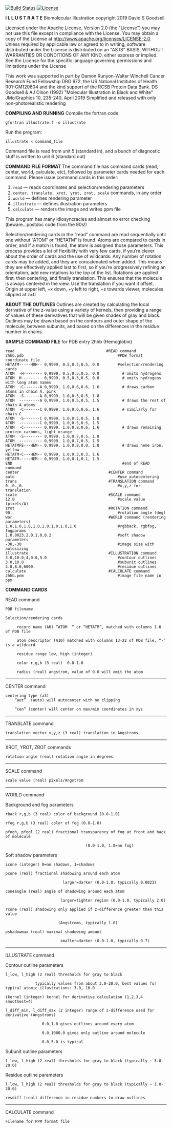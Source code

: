 [![Build Status](https://api.travis-ci.org/ccsb-scripps/Illustrate.svg?branch=master)](https://api.travis-ci.org/ccsb-scripps/Illustrate.svg?branch=master)
[![License](https://img.shields.io/badge/License-Apache%202.0-blue.svg)](https://opensource.org/licenses/Apache-2.0)

**I L L U S T R A T E**
Biomolecular Illustration
copyright 2019 David S Goodsell

Licensed under the Apache License, Version 2.0 (the "License") you may not use this file except in compliance with the License. You may obtain a copy of the License at http://www.apache.org/licenses/LICENSE-2.0. Unless required by applicable law or agreed to in writing, software distributed under the License is distributed on an "AS IS" BASIS, WITHOUT WARRANTIES OR CONDITIONS OF ANY KIND, either express or implied. See the License for the specific language governing permissions and limitations under the License

This work was supported in part by Damon Runyon-Walter Winchell Cancer Research Fund Fellowship DRG 972, the US National Institutes of Health R01-GM120604 and the kind support of the RCSB Protein Data Bank.
DS Goodsell & AJ Olson (1992) "Molecular Illustration in Black and White" JMolGraphics 10, 235-240.
April 2019 Simplified and released with only non-photorealistic rendering

**COMPILING AND RUNNING**
Compile the fortran code:

    gfortran illustrate.f -o illustrate

Run the program:

    illustrate < command_file

Command file is read from unit 5 (standard in), and a bunch of diagnostic stuff is written to unit 6 (standard out)

**COMMAND FILE FORMAT**
The command file has command cards (read, center, world, calculate, etc), followed by parameter cards needed for each command. Please issue command cards in this order:
1. `read` — reads coordinates and selection/rendering parameters
2. `center, translate, xrot, yrot, zrot, scale` commands, in any order
3. `world` — defines rendering parameter
4. `illustrate` — defines illustration parameters
5. `calculate` — renders the image and writes ppm file

This program has many idiosyncracies and almost no error checking (beware…postdoc code from the 90s!)

Selection/rendering cards in the “read” command are read sequentially until one without “ATOM” or “HETATM” is found. Atoms are compared to cards in order, and if a match is found, the atom is assigned those parameters. This process provides a lot of flexibility with very few cards, if you’re clever about the order of cards and the use of wildcards. Any number of rotation cards may be added, and they are concatenated when added. This means they are effectively applied last to first, so if you’re progressively refining an orientation, add new rotations to the top of the list. Rotations are applied first, then centering, and finally translation. This ensures that the molecule is always centered in the view. Use the translation if you want it offset. Origin at upper left, +x down, +y left to right, +z towards viewer, molecules clipped at z=0

**ABOUT THE OUTLINES**
Outlines are created by calculating the local derivative of the z-value using a variety of kernels, then providing a range of values of these derivatives that will be given shades of gray and black. Outlines may be drawn based on the contours and outer shape of the molecule, between subunits, and based on the differences in the residue number in chains.

**SAMPLE COMMAND FILE** for PDB entry 2hhb (Hemoglobin)

    read                                        #READ command
    2hhb.pdb                                         #PDB format coordinate file
    HETATM-----HOH-- 0,9999, 0.5,0.5,0.5, 0.0        #selection/rendering cards
    ATOM  -H-------- 0,9999, 0.5,0.5,0.5, 0.0          # omits hydrogens
    ATOM  H--------- 0,9999, 0.5,0.5,0.5, 0.0          # omits hydrogens with long atom names
    ATOM  -C-------A 0,9999, 1.0,0.6,0.6, 1.6          # draws carbon atoms in chain A, pink
    ATOM  -S-------A 0,9999, 1.0,0.5,0.5, 1.8
    ATOM  ---------A 0,9999, 1.0,0.5,0.5, 1.5          # draws the rest of chain A atoms
    ATOM  -C-------C 0,9999, 1.0,0.6,0.6, 1.6          # similarly for chain C
    ATOM  -S-------C 0,9999, 1.0,0.5,0.5, 1.8
    ATOM  ---------C 0,9999, 1.0,0.5,0.5, 1.5
    ATOM  -C-------- 0,9999, 1.0,0.8,0.6, 1.6          # draws remaining protein carbons, light orange
    ATOM  -S-------- 0,9999, 1.0,0.7,0.5, 1.8
    ATOM  ---------- 0,9999, 1.0,0.7,0.5, 1.5
    HETATMFE---HEM-- 0,9999, 1.0,0.8,0.0, 1.8          # draws heme iron, yellow
    HETATM-C---HEM-- 0,9999, 1.0,0.3,0.3, 1.6
    HETATM-----HEM-- 0,9999, 1.0,0.1,0.1, 1.5
    END                                                #end of READ command
    center                                       #CENTER command
    auto                                             #use autocentering
    trans                                        #TRANSLATION command
    0.,0.,0.                                         #x,y,z for translation
    scale                                        #SCALE command
    12.0                                             #scale value (pixels/A)
    zrot                                         #ROTATION command
    90.                                              #rotation angle (deg)
    wor                                          #WORLD command (rendering parameters)
    1.0,1.0,1.0,1.0,1.0,1.0,1.0,1.0                  #rgbback, rgbfog, fogparams
    1,0.0023,2.0,1.0,0.2                             #soft shadow parameters
    -30,-30                                          #image size with autosizing
    illustrate                                   #ILLUSTRATION command
    3.0,10.0,4,0.0,5.0                               #contour outlines
    3.0,10.0                                         #subunit outlines
    3.0,8.0,6000.                                    #residue outlines
    calculate                                    #CALCULATE command
    2hhb.pnm                                         #image file name in ppm 
 


**COMMAND CARDS**

READ command

    PDB filename

    Selection/rendering cards

         record name (A6) “ATOM  “ or “HETATM”, matched with columns 1-6 of PDB file

         atom descriptor (A10) matched with columns 13-22 of PDB file, “-” is a wildcard

         residue range low, high (integer)

         color r,g,b (3 real)  0.0-1.0

         radius (real) angstrom, value of 0.0 will omit the atom

--------------------------------------------------------------------
CENTER command

    centering type (a3)
        “aut”  (auto) will autocenter with no clipping

        “cen” (center) will center on max/min coordinates in xyz

--------------------------------------------------------------------
TRANSLATE command

    translation vector x,y,z (3 real) translation in Angstroms

--------------------------------------------------------------------
XROT, YROT, ZROT commands

    rotation angle (real) rotation angle in degrees

--------------------------------------------------------------------
SCALE command

    scale value (real) pixels/Angstrom

--------------------------------------------------------------------
WORLD command

Background and fog parameters

    rback r,g,b (3 real) color of background (0.0-1.0)

    rfog r,g,b (3 real) color of fog (0.0-1.0)

    pfogh, pfogl (2 real) fractional transparency of fog at front and back of molecule

                                       (0.0-1.0, 1.0=no fog)

Soft shadow parameters

    icone (integer) 0=no shadows, 1=shadows

    pcone (real) fractional shadowing around each atom

                             larger=darker (0.0-1.0, typically 0.0023)

    coneangle (real) angle of shadowing around each atom

                            larger=tighter region (0.0-1.0, typically 2.0)

    rcone (real) shadowing only applied if z-difference greater than this value

                           (Angstroms, typically 1.0)

    pshadowmax (real) maximal shadowing amount

                            smaller=darker (0.0-1.0, typically 0.7)

--------------------------------------------------------------------
ILLUSTRATE command

Contour outline parameters

    l_low, l_high (2 real) thresholds for gray to black

                 typically values from about 3.0-20.0, best values for typical atomic illustrations: 3.0, 10.0

    ikernel (integer) kernel for derivative calculation (1,2,3,4 smoothest=4)

    l_diff_min, l_diff_max (2 integer) range of z-difference used for derivative (Angstroms)

                    0.0,1.0 gives outlines around every atom

                    0.0,1000.0 gives only outline around molecule

                    0.0,5.0 is typical

Subunit outline parameters

    l_low, l_high (2 real) thresholds for gray to black (typically ~ 3.0-20.0)

Residue outline parameters

    l_low, l_high (2 real) thresholds for gray to black (typically ~ 3.0-20.0)

    resdiff (real) difference in residue numbers to draw outlines

--------------------------------------------------------------------
CALCULATE command

    Filename for PPM format file
